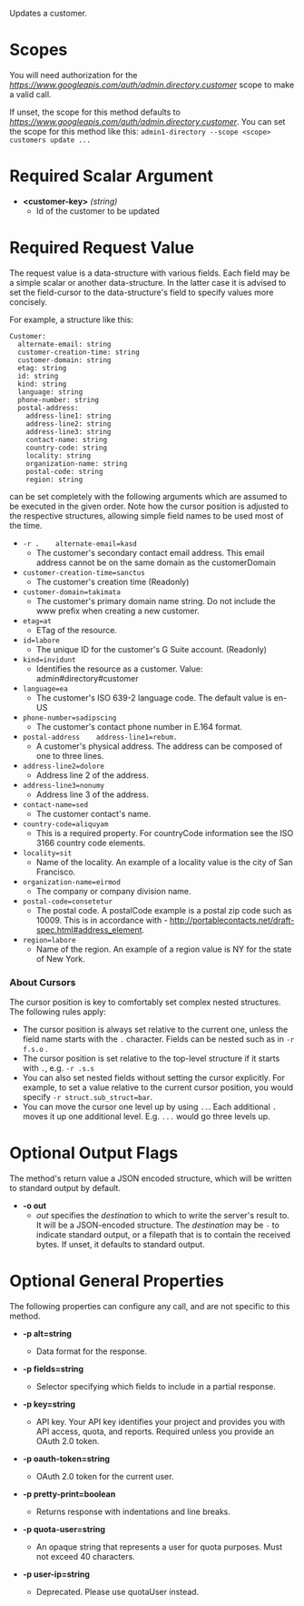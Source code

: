 Updates a customer.
# Scopes

You will need authorization for the *https://www.googleapis.com/auth/admin.directory.customer* scope to make a valid call.

If unset, the scope for this method defaults to *https://www.googleapis.com/auth/admin.directory.customer*.
You can set the scope for this method like this: `admin1-directory --scope <scope> customers update ...`
# Required Scalar Argument
* **&lt;customer-key&gt;** *(string)*
    - Id of the customer to be updated
# Required Request Value

The request value is a data-structure with various fields. Each field may be a simple scalar or another data-structure.
In the latter case it is advised to set the field-cursor to the data-structure's field to specify values more concisely.

For example, a structure like this:
```
Customer:
  alternate-email: string
  customer-creation-time: string
  customer-domain: string
  etag: string
  id: string
  kind: string
  language: string
  phone-number: string
  postal-address:
    address-line1: string
    address-line2: string
    address-line3: string
    contact-name: string
    country-code: string
    locality: string
    organization-name: string
    postal-code: string
    region: string

```

can be set completely with the following arguments which are assumed to be executed in the given order. Note how the cursor position is adjusted to the respective structures, allowing simple field names to be used most of the time.

* `-r .    alternate-email=kasd`
    - The customer&#39;s secondary contact email address. This email address cannot be on the same domain as the customerDomain
* `customer-creation-time=sanctus`
    - The customer&#39;s creation time (Readonly)
* `customer-domain=takimata`
    - The customer&#39;s primary domain name string. Do not include the www prefix when creating a new customer.
* `etag=at`
    - ETag of the resource.
* `id=labore`
    - The unique ID for the customer&#39;s G Suite account. (Readonly)
* `kind=invidunt`
    - Identifies the resource as a customer. Value: admin#directory#customer
* `language=ea`
    - The customer&#39;s ISO 639-2 language code. The default value is en-US
* `phone-number=sadipscing`
    - The customer&#39;s contact phone number in E.164 format.
* `postal-address    address-line1=rebum.`
    - A customer&#39;s physical address. The address can be composed of one to three lines.
* `address-line2=dolore`
    - Address line 2 of the address.
* `address-line3=nonumy`
    - Address line 3 of the address.
* `contact-name=sed`
    - The customer contact&#39;s name.
* `country-code=aliquyam`
    - This is a required property. For countryCode information see the ISO 3166 country code elements.
* `locality=sit`
    - Name of the locality. An example of a locality value is the city of San Francisco.
* `organization-name=eirmod`
    - The company or company division name.
* `postal-code=consetetur`
    - The postal code. A postalCode example is a postal zip code such as 10009. This is in accordance with - http://portablecontacts.net/draft-spec.html#address_element.
* `region=labore`
    - Name of the region. An example of a region value is NY for the state of New York.



### About Cursors

The cursor position is key to comfortably set complex nested structures. The following rules apply:

* The cursor position is always set relative to the current one, unless the field name starts with the `.` character. Fields can be nested such as in `-r f.s.o` .
* The cursor position is set relative to the top-level structure if it starts with `.`, e.g. `-r .s.s`
* You can also set nested fields without setting the cursor explicitly. For example, to set a value relative to the current cursor position, you would specify `-r struct.sub_struct=bar`.
* You can move the cursor one level up by using `..`. Each additional `.` moves it up one additional level. E.g. `...` would go three levels up.


# Optional Output Flags

The method's return value a JSON encoded structure, which will be written to standard output by default.

* **-o out**
    - *out* specifies the *destination* to which to write the server's result to.
      It will be a JSON-encoded structure.
      The *destination* may be `-` to indicate standard output, or a filepath that is to contain the received bytes.
      If unset, it defaults to standard output.
# Optional General Properties

The following properties can configure any call, and are not specific to this method.

* **-p alt=string**
    - Data format for the response.

* **-p fields=string**
    - Selector specifying which fields to include in a partial response.

* **-p key=string**
    - API key. Your API key identifies your project and provides you with API access, quota, and reports. Required unless you provide an OAuth 2.0 token.

* **-p oauth-token=string**
    - OAuth 2.0 token for the current user.

* **-p pretty-print=boolean**
    - Returns response with indentations and line breaks.

* **-p quota-user=string**
    - An opaque string that represents a user for quota purposes. Must not exceed 40 characters.

* **-p user-ip=string**
    - Deprecated. Please use quotaUser instead.
